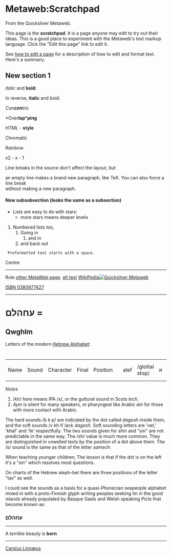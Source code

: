 
# Metaweb:Scratchpad

From the Quicksilver Metaweb.



This page is the **scratchpad**. It is a page anyone may edit to try out their ideas. This is a good place to experiment with the Metaweb's text markup language. Click the "Edit this page" link to edit it. 

See [how to edit a page](/metaweb-how-to-edit-a-page) for a description of how to edit and format text. Here's a summary.

## New section 1



*italic* and **bold**.  

In reverse, **italic** and *bold*.  

*Con**cen**tric*  

*Over**lap*****ping**  

*HTML* - **style**  

Chromatic  

Rainbow  

*x*2 - *x* - 1  




Line breaks in the source
don't affect the layout, but

an empty line makes a brand new paragraph, like TeX. You can also force a line break  
without making a new paragraph.

#### New subsubsection (looks the same as a subsection)



* Lists are easy to do with stars:
	+ more stars means deeper levels


1. Numbered lists too,
	1. Going in
		1. and in
	2. and back out



```
 Preformatted text starts with a space.

```
Centre


---


Rule [other MetaWeb page](/other-metaweb-page). [alt text](/other-metaweb-page) [WikiPedia](/http-www-wikipedia-org)[![Quicksilver Metaweb](/web/20060725220957im_/http://www.metaweb.com/wiki/upload/b/bc/Wiki.png)](quicksilver-metaweb)

[ISBN 0380977427](/)


---


# עחהלם =

 ## Qwghlm

  

Letters of the modern [Hebrew Alphabet](/http-en2-wikipedia-org-wiki-hebrew-alphabet):

# 

|  |  |  |  |  |  |  |  |  |  |  |  |  |  |  |  |  |  |  |  |  |  |  |  |  |  |  |  |  |  |  |  |  |  |  |  |  |  |  |  |  |  |  |  |  |  |  |  |  |  |  |  |  |  |  |  |  |  |  |  |  |  |  |  |  |  |  |  |  |  |  |  |  |  |  |  |  |  |  |  |  |  |  |  |  |  |  |  |  |  |  |  |  |  |  |  |  |  |  |  |  |  |  |  |  |  |  |  |  |  |  |  |  |  |  |
| --- | --- | --- | --- | --- | --- | --- | --- | --- | --- | --- | --- | --- | --- | --- | --- | --- | --- | --- | --- | --- | --- | --- | --- | --- | --- | --- | --- | --- | --- | --- | --- | --- | --- | --- | --- | --- | --- | --- | --- | --- | --- | --- | --- | --- | --- | --- | --- | --- | --- | --- | --- | --- | --- | --- | --- | --- | --- | --- | --- | --- | --- | --- | --- | --- | --- | --- | --- | --- | --- | --- | --- | --- | --- | --- | --- | --- | --- | --- | --- | --- | --- | --- | --- | --- | --- | --- | --- | --- | --- | --- | --- | --- | --- | --- | --- | --- | --- | --- | --- | --- | --- | --- | --- | --- | --- | --- | --- | --- | --- | --- | --- | --- | --- | --- |
| Name | Sound | Character | Final | Position || alef | /glottal stop/ | א |  | 1 || bet | /b or v/ | ב |  | 2 || gimel | /g/ | ג |  | 3 || dalet | /d/ | ד |  | 4 || he | /h/ | ה |  | 5 || vav | /v/ | ו |  | 6 || zayin | /z/ | ז |  | 7 || chet | /kh/1 | ח |  | 8 || tet | /t/ | ט |  | 9 || yod | /y/ | י |  | 10 || kaf | /k or kh/ | כ | ך | 11 || lamed | /l/ | ל |  | 12 || mem | /m/ | מ | ם | 13 || nun | /n/ | נ | ן | 14 || samech | /s/ | ס |  | 15 || ayin | /guttural2/ | ע |  | 16 || pe | /p or f/ | פ | ף | 17 || tsadi | /ts/ | צ | ץ | 18 || kof | /q/ | ק |  | 19 || resh | /r/ | ר |  | 20 || shin | /sh or s/ | ש |  | 21 || tav | /t/ | ת |  | 22 |



*Notes*
1. /kh/ here means IPA /x/, or the guttural sound in Scots *loch*.
2. *Ayin* is silent for many speakers, or pharyngeal like Arabic *ain* for those with more contact with Arabic.

The hard sounds /b k p/ are indicated by the dot called *dagesh* inside them, and the soft sounds /v kh f/ lack *dagesh*. Soft sounding letters are 'vet,' 'khaf' and 'fe' respectfully. The two sounds given for *shin* and "sin" are not predictable in the same way. The /sh/ value is much more common. They are distinguished in vowelled texts by the position of a dot above them. The /s/ sound is the same as that of the letter *samech*. 

When teaching younger children; The lesson is that if the dot is on the left it's a "sin" which resolves most questions.

On charts of the Hebrew aleph-bet there are three positions of the letter "tav" as well.

I could see the sounds as a basis for a quasi-Phonecian seapeople alphabet mixed in with a proto-Finnish glyph writing peoples seeking tin in the good islands already populated by Basque Gaels and Welsh speaking Picts that become known as:
### **עחהלם**





---


A *terrible* beauty is **born**


---



[Carolus Linnæus](/carl-linnaeus)
